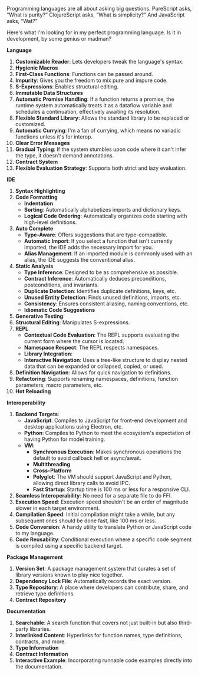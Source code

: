 Programming languages are all about asking big questions. PureScript asks, “What is purity?” ClojureScript asks, “What is simplicity?” And JavaScript asks, “Wat?”

Here's what I'm looking for in my perfect programming language. Is it in development, by some genius or madman?

**Language**

1. **Customizable Reader**: Lets developers tweak the language's syntax.
1. **Hygienic Macros**
1. **First-Class Functions**: Functions can be passed around.
1. **Impurity**: Gives you the freedom to mix pure and impure code.
1. **S-Expressions**: Enables structural editing.
1. **Immutable Data Structures**
1. **Automatic Promise Handling**: If a function returns a promise, the runtime system automatically treats it as a dataflow variable and schedules a continuation, effectively awaiting its resolution.
1. **Flexible Standard Library**: Allows the standard library to be replaced or customized.
1. **Automatic Currying**: I'm a fan of currying, which means no variadic functions unless it's for interop.
1. **Clear Error Messages**
1. **Gradual Typing**: If the system stumbles upon code where it can't infer the type, it doesn't demand annotations.
1. **Contract System**
1. **Flexible Evaluation Strategy**: Supports both strict and lazy evaluation.

**IDE**

1. **Syntax Highlighting**
1. **Code Formatting**
    - **Indentation**
    - **Sorting**: Automatically alphabetizes imports and dictionary keys.
    - **Logical Code Ordering**: Automatically organizes code starting with high-level definitions.
1. **Auto Complete**
    - **Type-Aware**: Offers suggestions that are type-compatible.
    - **Automatic Import**: If you select a function that isn't currently imported, the IDE adds the necessary import for you.
    - **Alias Management**: If an imported module is commonly used with an alias, the IDE suggests the conventional alias.
1. **Static Analysis**
    - **Type Inference**: Designed to be as comprehensive as possible.
    - **Contract Inference**: Automatically deduces preconditions, postconditions, and invariants.
    - **Duplicate Detection**: Identifies duplicate definitions, keys, etc.
    - **Unused Entity Detection**: Finds unused definitions, imports, etc.
    - **Consistency**: Ensures consistent aliasing, naming conventions, etc.
    - **Idiomatic Code Suggestions**
1. **Generative Testing**:
1. **Structural Editing**: Manipulates S-expressions.
1. **REPL**
    - **Contextual Code Evaluation**: The REPL supports evaluating the current form where the cursor is located.
    - **Namespace Respect**: The REPL respects namespaces.
    - **Library Integration**:
    - **Interactive Navigation**: Uses a tree-like structure to display nested data that can be expanded or collapsed, copied, or used.
1. **Definition Navigation**: Allows for quick navigation to definitions.
1. **Refactoring**: Supports renaming namespaces, definitions, function parameters, macro parameters, etc.
1. **Hot Reloading**

**Interoperability**

1. **Backend Targets**:
    - **JavaScript**: Compiles to JavaScript for front-end development and desktop applications using Electron, etc.
    - **Python**: Compiles to Python to meet the ecosystem's expectation of having Python for model training.
    - **VM**:
        - **Synchronous Execution**: Makes synchronous operations the default to avoid callback hell or async/await.
        - **Multithreading**
        - **Cross-Platform**
        - **Polyglot**: The VM should support JavaScript and Python, allowing direct library calls to avoid IPC.
        - **Fast Startup**: Startup time is 100 ms or less for a responsive CLI.
1. **Seamless Interoperability**: No need for a separate file to do FFI.
1. **Execution Speed**: Execution speed shouldn't be an order of magnitude slower in each target environment.
1. **Compilation Speed**: Initial compilation might take a while, but any subsequent ones should be done fast, like 100 ms or less.
1. **Code Conversion**: A handy utility to translate Python or JavaScript code to my language.
1. **Code Reusability**: Conditional execution where a specific code segment is compiled using a specific backend target.

**Package Management**

1. **Version Set**: A package management system that curates a set of library versions known to play nice together.
1. **Dependency Lock File**: Automatically records the exact version.
1. **Type Repository**: A place where developers can contribute, share, and retrieve type definitions.
1. **Contract Repository**

**Documentation**

1. **Searchable**: A search function that covers not just built-in but also third-party libraries.
1. **Interlinked Content**: Hyperlinks for function names, type definitions, contracts, and more.
1. **Type Information**
1. **Contract Information**
1. **Interactive Example**: Incorporating runnable code examples directly into the documentation.
